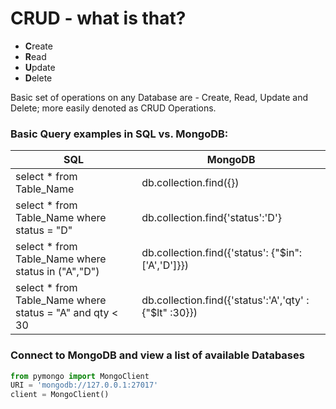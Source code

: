 # CRUD - what is that?
- **C**reate
- **R**ead
- **U**pdate
- **D**elete

Basic set of operations on any Database are - Create, Read, Update and Delete; more easily denoted as CRUD Operations.

### Basic Query examples in SQL vs. MongoDB:

| SQL | MongoDB |
|---|---|
|select * from Table_Name | db.collection.find({})|
|select * from Table_Name where status = "D"| db.collection.find{'status':'D'}|
|select * from Table_Name where status in ("A","D")| db.collection.find({'status': {"$in":['A','D']}})|
|select * from Table_Name where status = "A" and qty < 30 | db.collection.find({'status':'A','qty' : {"$lt" :30}})|


### Connect to MongoDB and view a list of available Databases

```python
from pymongo import MongoClient
URI = 'mongodb://127.0.0.1:27017'
client = MongoClient()